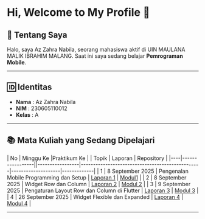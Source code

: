 # Hi, Welcome to My Profile 👋

## 📖 Tentang Saya
Halo, saya Az Zahra Nabila, seorang mahasiswa aktif di UIN MAULANA MALIK IBRAHIM MALANG.  Saat ini saya sedang belajar **Pemrograman Mobile**.

---

## 🆔 Identitas
- **Nama**  : Az Zahra Nabila 
- **NIM**   : 230605110012  
- **Kelas** : A  

---

## 📚 Mata Kuliah yang Sedang Dipelajari

| No | Minggu Ke        |Praktikum Ke | | Topik                                           | Laporan            | Repository  |
|----|-----------------||-----------------|-------------------------------------------------|--------------------|-------------|
| 1  | 8 September 2025 | Pengenalan Mobile Programming dan Setup         | [Laporan 1](https://drive.google.com/file/d/1Vz683QI86orNv0Dm4qsHMp-077X503To/view?usp=sharing")   | [Modul1](https://github.com/azzahranabilaa/Mobile-Programing-BAB-1 "Modul1") |
| 2  | 8 September 2025 | Widget Row dan Column                          | [Laporan 2](https://drive.google.com/file/d/1Vz683QI86orNv0Dm4qsHMp-077X503To/view?usp=sharing "Laporan 2")     | [Modul 2](https://github.com/azzahranabilaa/PRAKTIKUM-MOBILE-PROGRAMING-BAB-2 "Modul 2") |
| 3  | 9 September 2025 | Pengaturan Layout Row dan Column di Flutter    | [Laporan 3](#)     | [Modul 3](#) |
| 4  | 26 September 2025 | Widget Flexible dan Expanded                   | [Laporan 4](#)     | [Modul 4](#) |

---
